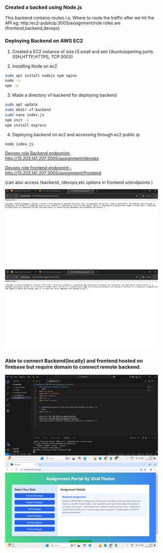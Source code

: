 ### Created a backed using Node.js

This backend contains routes i.e, Where to route the traffic after we hit the API
eg: http:/ec2-publicip:3003/assignment/role
roles are (frontend,backend,devops)

### Deploying Backend on AWS EC2
1. Created a EC2 instance of size t3.small and ami Ubuntu(opening ports SSH,HTTP,HTTPS, TCP:3003)

2. Installing Node on ec2
```bash
sudo apt install nodejs npm nginx
node -v
npm -v
```

3. Made a directory vf-backend for deploying backend 

```bash
sudo apt update
sudo mkdir vf-backend
sudo nano index.js
npm init -y
npm install express
```

4. Deploying backend on ec2 and accessing through ec2 public ip
```bash
node index.js
```
[Devops role Backend endponint-](http://13.203.141.207:3005/assignment/devops) http://13.203.141.207:3005/assignment/devops

[Devops role frontend endponint -](http://13.203.141.207:3005/assignment/frontend) http://13.203.141.207:3005/assignment/frontend

(can also access /backend, /devops,etc options in frontend ui/endpoints )

![](https://github.com/Shradha3001/vf-backend/blob/42e90429212f399f55a13108140f96df7410be8b/Screenshot%202025-01-11%20002601.png)
![](https://github.com/Shradha3001/vf-backend/blob/42e90429212f399f55a13108140f96df7410be8b/Screenshot%202025-01-11%20002628.png)

### Able to connect Backend(locally) and frontend hosted on firebase but require domain to connect remote backend.
![](https://github.com/Shradha3001/vf-backend/blob/88229a3dfd50fa6aa44f30f331a8d3e6d59f57d1/Screenshot%20(5).png)
![](https://github.com/Shradha3001/vf-backend/blob/88229a3dfd50fa6aa44f30f331a8d3e6d59f57d1/Screenshot%20(6).png)


